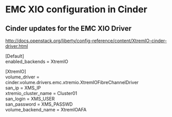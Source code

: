 # EMC XIO configuration in Cinder

## Cinder updates for the EMC XIO Driver

http://docs.openstack.org/liberty/config-reference/content/XtremIO-cinder-driver.html

[Default]  
enabled_backends = XtremIO  

[XtremIO]  
volume_driver = cinder.volume.drivers.emc.xtremio.XtremIOFibreChannelDriver  
san_ip = XMS_IP  
xtremio_cluster_name = Cluster01  
san_login = XMS_USER  
san_password = XMS_PASSWD  
volume_backend_name = XtremIOAFA  
